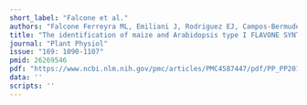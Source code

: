 ```yaml
---
short_label: "Falcone et al."
authors: "Falcone Ferreyra ML, Emiliani J, Rodriguez EJ, Campos-Bermudez VA, Grotewold E, et al"
title: "The identification of maize and Arabidopsis type I FLAVONE SYNTHASEs links flavones with hormones and biotic interactions"
journal: "Plant Physiol"
issue: "169: 1090-1107"
pmid: 26269546
pdf: "https://www.ncbi.nlm.nih.gov/pmc/articles/PMC4587447/pdf/PP_PP201500515.pdf"
data: ''
scripts: ''
---
```

